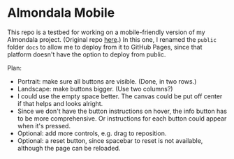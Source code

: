 # Almondala Mobile

This repo is a testbed for working on a mobile-friendly version of my Almondala project. (Original repo [here](https://github.com/pjtunstall/almondala).) In this one, I renamed the `public` folder `docs` to allow me to deploy from it to GitHub Pages, since that platform doesn't have the option to deploy from public.

Plan:

- Portrait: make sure all buttons are visible. (Done, in two rows.)
- Landscape: make buttons bigger. (Use two columns?)
- I could use the empty space better. The canvas could be put off center if that helps and looks alright.
- Since we don't have the button instructions on hover, the info button has to be more comprehensive. Or instructions for each button could appear when it's pressed.
- Optional: add more controls, e.g. drag to reposition.
- Optional: a reset button, since spacebar to reset is not available, although the page can be reloaded.
